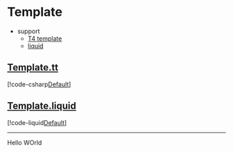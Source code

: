 # Template

- support
  - [T4 template](https://learn.microsoft.com/en-us/visualstudio/modeling/code-generation-and-t4-text-templates)
  - [liquid](https://shopify.github.io/liquid/)



## [Template.tt](#tab/t4)

[!code-csharp[Default](~/../NF.Tool.ReleaseNoteMaker/NF.Tool.ReleaseNoteMaker.CLI/res/Template.tt)]

## [Template.liquid](#tab/liquid)

[!code-liquid[Default](~/../NF.Tool.ReleaseNoteMaker/NF.Tool.ReleaseNoteMaker.CLI/res/Template.liquid)]

---

Hello WOrld